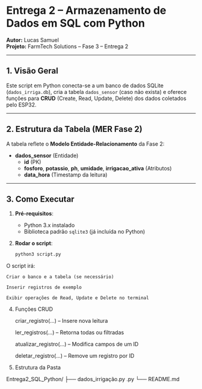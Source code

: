 # Entrega 2 – Armazenamento de Dados em SQL com Python

**Autor:** Lucas Samuel  
**Projeto:** FarmTech Solutions – Fase 3 – Entrega 2

---

## 1. Visão Geral
Este script em Python conecta-se a um banco de dados SQLite (`dados_irriga.db`), cria a tabela `dados_sensor` (caso não exista) e oferece funções para **CRUD** (Create, Read, Update, Delete) dos dados coletados pelo ESP32.

---

## 2. Estrutura da Tabela (MER Fase 2)
A tabela reflete o **Modelo Entidade-Relacionamento** da Fase 2:

- **dados_sensor** (Entidade)  
  - **id** (PK)  
  - **fosforo**, **potassio**, **ph**, **umidade**, **irrigacao_ativa** (Atributos)  
  - **data_hora** (Timestamp da leitura)

---

## 3. Como Executar

1. **Pré-requisitos**:  
   - Python 3.x instalado  
   - Biblioteca padrão `sqlite3` (já incluída no Python)

2. **Rodar o script**:  
   ```bash
   python3 script.py

O script irá:

    Criar o banco e a tabela (se necessário)

    Inserir registros de exemplo

    Exibir operações de Read, Update e Delete no terminal

4. Funções CRUD

    criar_registro(...) – Insere nova leitura

    ler_registros(...) – Retorna todas ou filtradas

    atualizar_registro(...) – Modifica campos de um ID

    deletar_registro(...) – Remove um registro por ID

5. Estrutura da Pasta

Entrega2_SQL_Python/
├── dados_irrigação.py
.py
└── README.md
